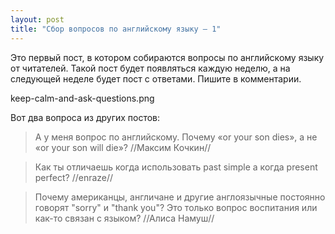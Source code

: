 ```yaml
---
layout: post
title: "Сбор вопросов по английскому языку – 1"
---
```

Это первый пост, в котором собираются вопросы по английскому языку от читателей. Такой пост будет появляться каждую неделю, а на следующей неделе будет пост с ответами. Пишите в комментарии. 

keep-calm-and-ask-questions.png

Вот два вопроса из других постов:

> А у меня вопрос по английскому. Почему «or your son dies», а не «or your son will die»?
> //Максим Кочкин//

> Как ты отличаешь когда использовать past simple а когда present perfect?
> //enraze//

> Почему американцы, англичане и другие англоязычные постоянно говорят "sorry" и "thank you"? Это только вопрос воспитания или как-то связан с языком?
> //Алиса Намуш// 

